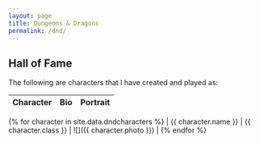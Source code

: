 ```yaml
---
layout: page
title: Dungeons & Dragons
permalink: /dnd/
---
```


## Hall of Fame

The following are characters that I have created and played as:

| Character | Bio | Portrait |
|-|-|-|
{% for character in site.data.dndcharacters %}
| {{ character.name }} | {{ character.class }} | ![]({{ character.photo }}) |
{% endfor %}
